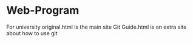 # Web-Program
For university
original.html is the main site
Git Guide.html is an extra site about how to use git
